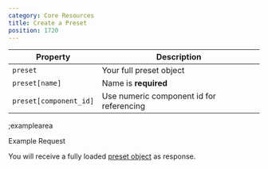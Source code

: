 ```yaml
---
category: Core Resources
title: Create a Preset
position: 1720
---
```


| Property | Description |
|---|---|
| `preset` | Your full preset object |
| `preset[name]`  | Name is **required** |
| `preset[component_id]`  | Use numeric component id for referencing |

;examplearea

Example Request

<RequestExample url="https://mapi.storyblok.com/v1/spaces/606/presets/" httpMethod="POST" :requestObject='{"preset":{"name":"Teaser with filled headline","preset":{"headline":"This is a default value for the preset!"},"component_id":62}}'></RequestExample>

You will receive a fully loaded [preset object](#core-resources/presets/the-preset-object) as response.